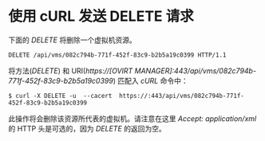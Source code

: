 # 使用 cURL 发送 DELETE 请求

下面的 *DELETE* 将删除一个虚拟机资源。

    DELETE /api/vms/082c794b-771f-452f-83c9-b2b5a19c0399 HTTP/1.1
            

将方法(*DELETE*) 和 URI(*https://[OVIRT
MANAGER]:443/api/vms/082c794b-771f-452f-83c9-b2b5a19c0399*) 匹配入
*cURL* 命令中：

    $ curl -X DELETE -u  --cacert  https://:443/api/vms/082c794b-771f-452f-83c9-b2b5a19c0399
            

此操作将会删除该资源所代表的虚拟机。请注意在这里 *Accept:
application/xml* 的 HTTP 头是可选的，因为 *DELETE* 的返回为空。

